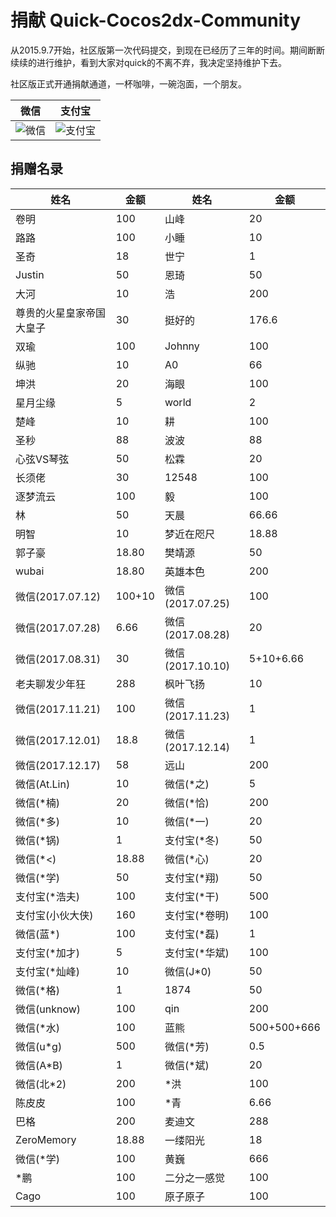 # 捐献 Quick-Cocos2dx-Community

从2015.9.7开始，社区版第一次代码提交，到现在已经历了三年的时间。期间断断续续的进行维护，看到大家对quick的不离不弃，我决定坚持维护下去。

社区版正式开通捐献通道，一杯咖啡，一碗泡面，一个朋友。

| 微信                  | 支付宝                  |
| ------------------- | -------------------- |
| ![微信](./wechat.png) | ![支付宝](./alipay.png) |

## 捐赠名录

| 姓名             | 金额     | 姓名             | 金额          |
| -------------- | ------ | -------------- | ----------- |
| 卷明             | 100    | 山峰             | 20          |
| 路路             | 100    | 小睡             | 10          |
| 圣奇             | 18     | 世宁             | 1           |
| Justin         | 50     | 恩琦             | 50          |
| 大河             | 10     | 浩              | 200         |
| 尊贵的火星皇家帝国大皇子   | 30     | 挺好的            | 176.6       |
| 双瑜             | 100    | Johnny         | 100         |
| 纵驰             | 10     | A0             | 66          |
| 坤洪             | 20     | 海眼             | 100         |
| 星月尘缘           | 5      | world          | 2           |
| 楚峰             | 10     | 耕              | 100         |
| 圣秒             | 88     | 波波             | 88          |
| 心弦VS琴弦         | 50     | 松霖             | 20          |
| 长须佬            | 30     | 12548          | 100         |
| 逐梦流云           | 100    | 毅              | 100         |
| 林              | 50     | 天晨             | 66.66       |
| 明智             | 10     | 梦近在咫尺          | 18.88       |
| 郭子豪            | 18.80  | 樊靖源            | 50          |
| wubai          | 18.80  | 英雄本色           | 200         |
| 微信(2017.07.12) | 100+10 | 微信(2017.07.25) | 100         |
| 微信(2017.07.28) | 6.66   | 微信(2017.08.28) | 20          |
| 微信(2017.08.31) | 30     | 微信(2017.10.10) | 5+10+6.66   |
| 老夫聊发少年狂        | 288    | 枫叶飞扬           | 10          |
| 微信(2017.11.21) | 100    | 微信(2017.11.23) | 1           |
| 微信(2017.12.01) | 18.8   | 微信(2017.12.14) | 1           |
| 微信(2017.12.17) | 58     | 远山             | 200         |
| 微信(At.Lin)     | 10     | 微信(\*之)        | 5           |
| 微信(\*楠)        | 20     | 微信(\*恰)        | 200         |
| 微信(\*多)        | 10     | 微信(\*一)        | 20          |
| 微信(\*锅)        | 1      | 支付宝(\*冬)       | 50          |
| 微信(\*<)        | 18.88  | 微信(\*心)        | 20          |
| 微信(\*学)        | 50     | 支付宝(\*翔)       | 50          |
| 支付宝(\*浩夫)      | 100    | 支付宝(\*干)       | 500         |
| 支付宝(小伙大侠)      | 160    | 支付宝(\*卷明)      | 100         |
| 微信(蓝\*)        | 100    | 支付宝(\*磊)       | 1           |
| 支付宝(\*加才)      | 5      | 支付宝(\*华斌)      | 100         |
| 支付宝(\*灿峰)      | 10     | 微信(J\*0)       | 50          |
| 微信(\*格)        | 1      | 1874           | 50          |
| 微信(unknow)     | 100    | qin            | 200         |
| 微信(*水)         | 100    | 蓝熊             | 500+500+666 |
| 微信(u*g)        | 500    | 微信(*芳)         | 0.5         |
| 微信(A*B)        | 1      | 微信(*斌)         | 20          |
| 微信(北*2)        | 200    | *洪             | 100         |
| 陈皮皮            | 100    | *青             | 6.66        |
| 巴格             | 200    | 麦迪文            | 288         |
| ZeroMemory     | 18.88  | 一缕阳光           | 18          |
| 微信(*学)         | 100    | 黄巍             | 666         |
| *鹏             | 100    | 二分之一感觉         | 100         |
| Cago           | 100    | 原子原子           | 100         |